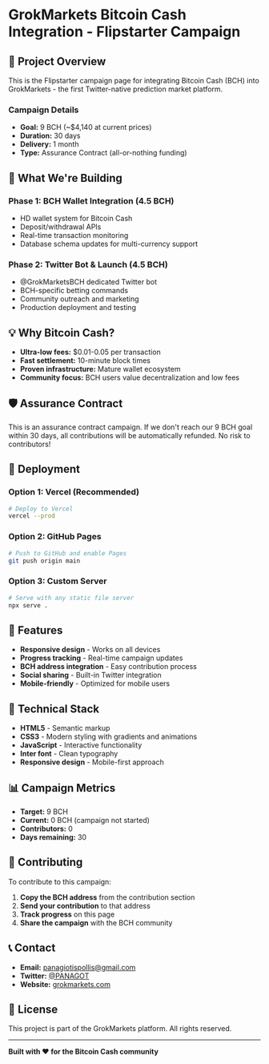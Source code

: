 # GrokMarkets Bitcoin Cash Integration - Flipstarter Campaign

## 🚀 Project Overview

This is the Flipstarter campaign page for integrating Bitcoin Cash (BCH) into GrokMarkets - the first Twitter-native prediction market platform.

### Campaign Details
- **Goal:** 9 BCH (~$4,140 at current prices)
- **Duration:** 30 days
- **Delivery:** 1 month
- **Type:** Assurance Contract (all-or-nothing funding)

## 🎯 What We're Building

### Phase 1: BCH Wallet Integration (4.5 BCH)
- HD wallet system for Bitcoin Cash
- Deposit/withdrawal APIs
- Real-time transaction monitoring
- Database schema updates for multi-currency support

### Phase 2: Twitter Bot & Launch (4.5 BCH)
- @GrokMarketsBCH dedicated Twitter bot
- BCH-specific betting commands
- Community outreach and marketing
- Production deployment and testing

## 💡 Why Bitcoin Cash?

- **Ultra-low fees:** $0.01-0.05 per transaction
- **Fast settlement:** 10-minute block times
- **Proven infrastructure:** Mature wallet ecosystem
- **Community focus:** BCH users value decentralization and low fees

## 🛡️ Assurance Contract

This is an assurance contract campaign. If we don't reach our 9 BCH goal within 30 days, all contributions will be automatically refunded. No risk to contributors!

## 🚀 Deployment

### Option 1: Vercel (Recommended)
```bash
# Deploy to Vercel
vercel --prod
```

### Option 2: GitHub Pages
```bash
# Push to GitHub and enable Pages
git push origin main
```

### Option 3: Custom Server
```bash
# Serve with any static file server
npx serve .
```

## 📱 Features

- **Responsive design** - Works on all devices
- **Progress tracking** - Real-time campaign updates
- **BCH address integration** - Easy contribution process
- **Social sharing** - Built-in Twitter integration
- **Mobile-friendly** - Optimized for mobile users

## 🔧 Technical Stack

- **HTML5** - Semantic markup
- **CSS3** - Modern styling with gradients and animations
- **JavaScript** - Interactive functionality
- **Inter font** - Clean typography
- **Responsive design** - Mobile-first approach

## 📊 Campaign Metrics

- **Target:** 9 BCH
- **Current:** 0 BCH (campaign not started)
- **Contributors:** 0
- **Days remaining:** 30

## 🤝 Contributing

To contribute to this campaign:

1. **Copy the BCH address** from the contribution section
2. **Send your contribution** to that address
3. **Track progress** on this page
4. **Share the campaign** with the BCH community

## 📞 Contact

- **Email:** panagiotispollis@gmail.com
- **Twitter:** [@PANAGOT](https://twitter.com/PANAGOT)
- **Website:** [grokmarkets.com](https://grokmarkets.com)

## 📄 License

This project is part of the GrokMarkets platform. All rights reserved.

---

**Built with ❤️ for the Bitcoin Cash community**
